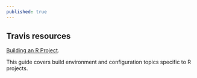 ```yaml
---
published: true
---
```

## Travis resources

[Building an R Project](https://docs.travis-ci.com/user/languages/r/).

This guide covers build environment and configuration topics specific to R projects.
